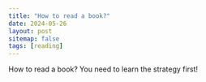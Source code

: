 ```yaml
---
title: "How to read a book?"
date: 2024-05-26
layout: post
sitemap: false
tags: [reading]
---
```

How to read a book? You need to learn the strategy first!
